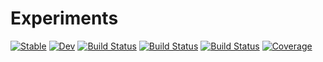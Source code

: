 # Experiments

[![Stable](https://img.shields.io/badge/docs-stable-blue.svg)](https://dfabianus.github.io/Experiments.jl/stable/)
[![Dev](https://img.shields.io/badge/docs-dev-blue.svg)](https://dfabianus.github.io/Experiments.jl/dev/)
[![Build Status](https://github.com/dfabianus/Experiments.jl/actions/workflows/CI.yml/badge.svg?branch=master)](https://github.com/dfabianus/Experiments.jl/actions/workflows/CI.yml?query=branch%3Amaster)
[![Build Status](https://travis-ci.com/dfabianus/Experiments.jl.svg?branch=master)](https://travis-ci.com/dfabianus/Experiments.jl)
[![Build Status](https://ci.appveyor.com/api/projects/status/github/dfabianus/Experiments.jl?svg=true)](https://ci.appveyor.com/project/dfabianus/Experiments-jl)
[![Coverage](https://codecov.io/gh/dfabianus/Experiments.jl/branch/master/graph/badge.svg)](https://codecov.io/gh/dfabianus/Experiments.jl)
